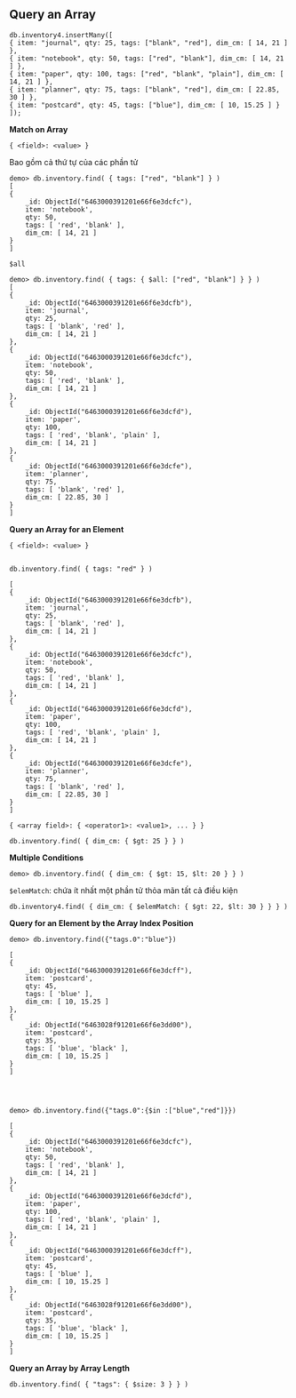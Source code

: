  
## Query an Array 

    db.inventory4.insertMany([
    { item: "journal", qty: 25, tags: ["blank", "red"], dim_cm: [ 14, 21 ] },
    { item: "notebook", qty: 50, tags: ["red", "blank"], dim_cm: [ 14, 21 ] },
    { item: "paper", qty: 100, tags: ["red", "blank", "plain"], dim_cm: [ 14, 21 ] },
    { item: "planner", qty: 75, tags: ["blank", "red"], dim_cm: [ 22.85, 30 ] },
    { item: "postcard", qty: 45, tags: ["blue"], dim_cm: [ 10, 15.25 ] }
    ]);

**Match on Array** 

```{ <field>: <value> }```

Bao gồm cả thứ tự của các phần tử



    demo> db.inventory.find( { tags: ["red", "blank"] } )
    [
    {
        _id: ObjectId("6463000391201e66f6e3dcfc"),
        item: 'notebook',
        qty: 50,
        tags: [ 'red', 'blank' ],
        dim_cm: [ 14, 21 ]
    }
    ]

```$all``` 

    demo> db.inventory.find( { tags: { $all: ["red", "blank"] } } )
    [
    {
        _id: ObjectId("6463000391201e66f6e3dcfb"),
        item: 'journal',
        qty: 25,
        tags: [ 'blank', 'red' ],
        dim_cm: [ 14, 21 ]
    },
    {
        _id: ObjectId("6463000391201e66f6e3dcfc"),
        item: 'notebook',
        qty: 50,
        tags: [ 'red', 'blank' ],
        dim_cm: [ 14, 21 ]
    },
    {
        _id: ObjectId("6463000391201e66f6e3dcfd"),
        item: 'paper',
        qty: 100,
        tags: [ 'red', 'blank', 'plain' ],
        dim_cm: [ 14, 21 ]
    },
    {
        _id: ObjectId("6463000391201e66f6e3dcfe"),
        item: 'planner',
        qty: 75,
        tags: [ 'blank', 'red' ],
        dim_cm: [ 22.85, 30 ]
    }
    ]


**Query an Array for an Element**


    { <field>: <value> }


    db.inventory.find( { tags: "red" } )

    [
    {
        _id: ObjectId("6463000391201e66f6e3dcfb"),
        item: 'journal',
        qty: 25,
        tags: [ 'blank', 'red' ],
        dim_cm: [ 14, 21 ]
    },
    {
        _id: ObjectId("6463000391201e66f6e3dcfc"),
        item: 'notebook',
        qty: 50,
        tags: [ 'red', 'blank' ],
        dim_cm: [ 14, 21 ]
    },
    {
        _id: ObjectId("6463000391201e66f6e3dcfd"),
        item: 'paper',
        qty: 100,
        tags: [ 'red', 'blank', 'plain' ],
        dim_cm: [ 14, 21 ]
    },
    {
        _id: ObjectId("6463000391201e66f6e3dcfe"),
        item: 'planner',
        qty: 75,
        tags: [ 'blank', 'red' ],
        dim_cm: [ 22.85, 30 ]
    }
    ]


`{ <array field>: { <operator1>: <value1>, ... } }`



    db.inventory.find( { dim_cm: { $gt: 25 } } )


**Multiple Conditions**


    demo> db.inventory.find( { dim_cm: { $gt: 15, $lt: 20 } } )


```$elemMatch```: chứa ít nhất một phần tử thỏa mãn tất cả điều kiện


    db.inventory4.find( { dim_cm: { $elemMatch: { $gt: 22, $lt: 30 } } } )

**Query for an Element by the Array Index Position**


    demo> db.inventory.find({"tags.0":"blue"})

    [
    {
        _id: ObjectId("6463000391201e66f6e3dcff"),
        item: 'postcard',
        qty: 45,
        tags: [ 'blue' ],
        dim_cm: [ 10, 15.25 ]
    },
    {
        _id: ObjectId("6463028f91201e66f6e3dd00"),
        item: 'postcard',
        qty: 35,
        tags: [ 'blue', 'black' ],
        dim_cm: [ 10, 15.25 ]
    }
    ]




    demo> db.inventory.find({"tags.0":{$in :["blue","red"]}})
    
    [
    {
        _id: ObjectId("6463000391201e66f6e3dcfc"),
        item: 'notebook',
        qty: 50,
        tags: [ 'red', 'blank' ],
        dim_cm: [ 14, 21 ]
    },
    {
        _id: ObjectId("6463000391201e66f6e3dcfd"),
        item: 'paper',
        qty: 100,
        tags: [ 'red', 'blank', 'plain' ],
        dim_cm: [ 14, 21 ]
    },
    {
        _id: ObjectId("6463000391201e66f6e3dcff"),
        item: 'postcard',
        qty: 45,
        tags: [ 'blue' ],
        dim_cm: [ 10, 15.25 ]
    },
    {
        _id: ObjectId("6463028f91201e66f6e3dd00"),
        item: 'postcard',
        qty: 35,
        tags: [ 'blue', 'black' ],
        dim_cm: [ 10, 15.25 ]
    }
    ]


**Query an Array by Array Length**


    db.inventory.find( { "tags": { $size: 3 } } )





